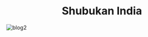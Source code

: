 <h1 align='center'>Shubukan India</h1>

![blog2](https://github.com/tathagatamishra/shubukanindia/assets/114053180/f867a800-6425-4e77-aecc-58c683b48b04)

